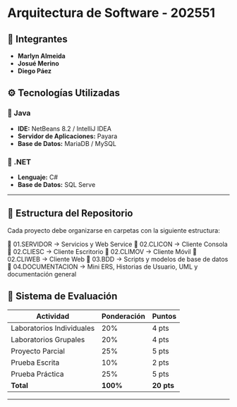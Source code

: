 # Arquitectura de Software -  202551

## 👥 Integrantes
- **Marlyn Almeida**
- **Josué Merino**
- **Diego Páez**


## ⚙️ Tecnologías Utilizadas

### 🔹 Java
- **IDE:** NetBeans 8.2 / IntelliJ IDEA  
- **Servidor de Aplicaciones:** Payara 
- **Base de Datos:** MariaDB / MySQL

### 🔹 .NET
- **Lenguaje:** C#  
- **Base de Datos:** SQL Serve

---

## 🧩 Estructura del Repositorio

Cada proyecto debe organizarse en carpetas con la siguiente estructura:

📁 01.SERVIDOR → Servicios y Web Service
📁 02.CLICON → Cliente Consola
📁 02.CLIESC → Cliente Escritorio
📁 02.CLIMOV → Cliente Móvil
📁 02.CLIWEB → Cliente Web
📁 03.BDD → Scripts y modelos de base de datos
📁 04.DOCUMENTACION → Mini ERS, Historias de Usuario, UML y documentación general

## 🧮 Sistema de Evaluación

| Actividad                 | Ponderación | Puntos |
|---------------------------|--------------|--------|
| Laboratorios Individuales | 20%          | 4 pts  |
| Laboratorios Grupales     | 20%          | 4 pts  |
| Proyecto Parcial          | 25%          | 5 pts  |
| Prueba Escrita            | 10%          | 2 pts  |
| Prueba Práctica           | 25%          | 5 pts  |
| **Total**                 | **100%**     | **20 pts** |

---

